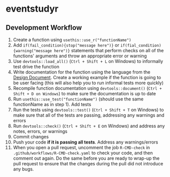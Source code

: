 # eventstudyr

## Development Workflow

1. Create a function using `usethis::use_r("functionName")`
2. Add `if(fail_condition){stop("message here")}` or `if(fial_condition){warning("message here")}` statements that perform checks on all of the functions' arguments and throw an appropriate error or warning
3. Use `devtools::load_all()` (`Ctrl + Shift + L` on Windows) to informally test drive the function
4. Write documentation for the function using the language from the [Design Document](https://github.com/JMSLab/EventStudyR/blob/105846629de1f1979eca01c8b6809249a4111199/issue1/DesignDocument.pdf). Create a working example if the function is going to be user facing (this will also help you to run informal tests more quickly)
5. Recompile function documentation using `devtools::document()` (`Ctrl + Shift + D on Windows`) to make sure the documentation is up to date
6. Run `usethis::use_test("functionName")` (should use the same functionName as in step 1). Add tests
7. Run the tests using `devtools::test()` (`Ctrl + Shift + T` on Windows) to make sure that all of the tests are passing, addressing any warnings and errors
8. Run `devtools::check()` (`Ctrl + Shift + E` on Windows) and address any notes, errors, or warnings
9. Commit changes
10. Push your code **if it is passing all tests**. Address any warnings/errors
11. When you open a pull request, uncomment the job `R-CMD-check` in `.github/workflows/R-CMD-check.yaml` to check your code, and then comment out again. Do the
 same before you are ready to wrap-up the pull request to ensure that the changes during the pull did not introduce any bugs.
